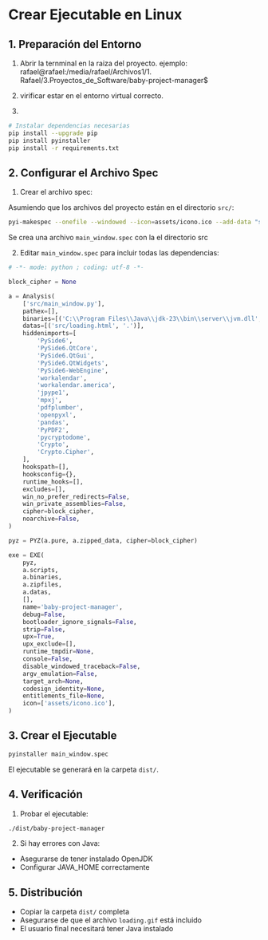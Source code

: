 # Crear Ejecutable en Linux

## 1. Preparación del Entorno

1. Abrir la ternminal en la raiza del proyecto. ejemplo:
rafael@rafael:/media/rafael/Archivos1/1. Rafael/3.Proyectos_de_Software/baby-project-manager$

2. virificar estar en el entorno virtual correcto.

3.
```bash
# Instalar dependencias necesarias
pip install --upgrade pip
pip install pyinstaller
pip install -r requirements.txt
```

## 2. Configurar el Archivo Spec

1. Crear el archivo spec:

Asumiendo que los archivos del proyecto están en el directorio `src/`:

```bash
pyi-makespec --onefile --windowed --icon=assets/icono.ico --add-data "src/loading.html:." --add-binary "C:\Program Files\Java\jdk-23\bin\server\jvm.dll;." src/main_window.py
```
Se crea una archivo `main_window.spec` con la el directorio src

2. Editar `main_window.spec` para incluir todas las dependencias:
```python
# -*- mode: python ; coding: utf-8 -*-

block_cipher = None

a = Analysis(
    ['src/main_window.py'],
    pathex=[],
    binaries=[('C:\\Program Files\\Java\\jdk-23\\bin\\server\\jvm.dll', '.')],
    datas=[('src/loading.html', '.')],
    hiddenimports=[
        'PySide6',
        'PySide6.QtCore',
        'PySide6.QtGui',
        'PySide6.QtWidgets',
        'PySide6-WebEngine',
        'workalendar',
        'workalendar.america',
        'jpype1',
        'mpxj',
        'pdfplumber',
        'openpyxl',
        'pandas',
        'PyPDF2',
        'pycryptodome',
        'Crypto',
        'Crypto.Cipher',
    ],
    hookspath=[],
    hooksconfig={},
    runtime_hooks=[],
    excludes=[],
    win_no_prefer_redirects=False,
    win_private_assemblies=False,
    cipher=block_cipher,
    noarchive=False,
)

pyz = PYZ(a.pure, a.zipped_data, cipher=block_cipher)

exe = EXE(
    pyz,
    a.scripts,
    a.binaries,
    a.zipfiles,
    a.datas,
    [],
    name='baby-project-manager',
    debug=False,
    bootloader_ignore_signals=False,
    strip=False,
    upx=True,
    upx_exclude=[],
    runtime_tmpdir=None,
    console=False,
    disable_windowed_traceback=False,
    argv_emulation=False,
    target_arch=None,
    codesign_identity=None,
    entitlements_file=None,
    icon=['assets/icono.ico'],
)
```

## 3. Crear el Ejecutable

```bash
pyinstaller main_window.spec
```

El ejecutable se generará en la carpeta `dist/`.

## 4. Verificación

1. Probar el ejecutable:
```bash
./dist/baby-project-manager
```

2. Si hay errores con Java:
- Asegurarse de tener instalado OpenJDK
- Configurar JAVA_HOME correctamente

## 5. Distribución

- Copiar la carpeta `dist/` completa
- Asegurarse de que el archivo `loading.gif` está incluido
- El usuario final necesitará tener Java instalado
```
